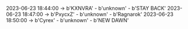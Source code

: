 2023-06-23 18:44:00 -> b'KXNVRA' - b'unknown' - b'STAY BACK'
2023-06-23 18:47:00 -> b'PxycxZ' - b'unknown' - b'Ragnarok'
2023-06-23 18:50:00 -> b'Cyrex' - b'unknown' - b'NEW DAWN'
